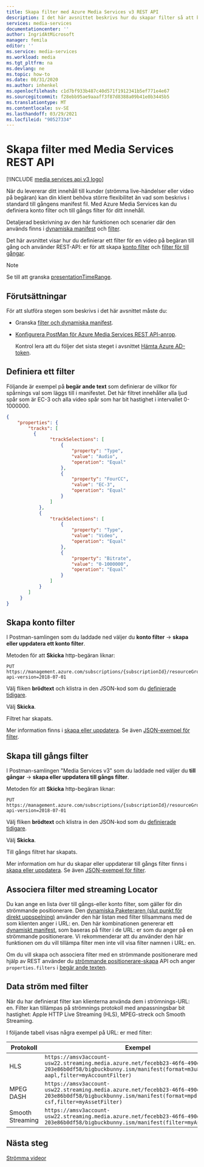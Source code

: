 ```yaml
---
title: Skapa filter med Azure Media Services v3 REST API
description: I det här avsnittet beskrivs hur du skapar filter så att klienten kan använda dem för att strömma vissa delar av en ström. Media Services v3 REST API skapar dynamiska manifest för att uppnå denna selektiva strömning.
services: media-services
documentationcenter: ''
author: IngridAtMicrosoft
manager: femila
editor: ''
ms.service: media-services
ms.workload: media
ms.tgt_pltfrm: na
ms.devlang: ne
ms.topic: how-to
ms.date: 08/31/2020
ms.author: inhenkel
ms.openlocfilehash: c1d7bf933b487c40d571f1912341b5ef771e4e67
ms.sourcegitcommit: f28ebb95ae9aaaff3f87d8388a09b41e0b3445b5
ms.translationtype: MT
ms.contentlocale: sv-SE
ms.lasthandoff: 03/29/2021
ms.locfileid: "90527334"
---
```

# <a name="creating-filters-with-media-services-rest-api"></a>Skapa filter med Media Services REST API

[!INCLUDE [media services api v3 logo](./includes/v3-hr.md)]

När du levererar ditt innehåll till kunder (strömma live-händelser eller video på begäran) kan din klient behöva större flexibilitet än vad som beskrivs i standard till gångens manifest fil. Med Azure Media Services kan du definiera konto filter och till gångs filter för ditt innehåll. 

Detaljerad beskrivning av den här funktionen och scenarier där den används finns i [dynamiska manifest](filters-dynamic-manifest-overview.md) och [filter](filters-concept.md).

Det här avsnittet visar hur du definierar ett filter för en video på begäran till gång och använder REST-API: er för att skapa [konto filter](/rest/api/media/accountfilters) och [filter för till gångar](/rest/api/media/assetfilters). 

> [!NOTE]
> Se till att granska [presentationTimeRange](filters-concept.md#presentationtimerange).

## <a name="prerequisites"></a>Förutsättningar 

För att slutföra stegen som beskrivs i det här avsnittet måste du:

- Granska [filter och dynamiska manifest](filters-dynamic-manifest-overview.md).
- [Konfigurera PostMan för Azure Media Services REST API-anrop](media-rest-apis-with-postman.md).

    Kontrol lera att du följer det sista steget i avsnittet [Hämta Azure AD-token](media-rest-apis-with-postman.md#get-azure-ad-token). 

## <a name="define-a-filter"></a>Definiera ett filter  

Följande är exempel på **begär ande text** som definierar de villkor för spårnings val som läggs till i manifestet. Det här filtret innehåller alla ljud spår som är EC-3 och alla video spår som har bit hastighet i intervallet 0-1000000.

```json
{
    "properties": {
        "tracks": [
          {
                "trackSelections": [
                    {
                        "property": "Type",
                        "value": "Audio",
                        "operation": "Equal"
                    },
                    {
                        "property": "FourCC",
                        "value": "EC-3",
                        "operation": "Equal"
                    }
                ]
            },
            {
                "trackSelections": [
                    {
                        "property": "Type",
                        "value": "Video",
                        "operation": "Equal"
                    },
                    {
                        "property": "Bitrate",
                        "value": "0-1000000",
                        "operation": "Equal"
                    }
                ]
            }
        ]
     }
}
```

## <a name="create-account-filters"></a>Skapa konto filter

I Postman-samlingen som du laddade ned väljer du **konto filter** -> **skapa eller uppdatera ett konto filter**.

Metoden för att **Skicka** http-begäran liknar:

```
PUT https://management.azure.com/subscriptions/{subscriptionId}/resourceGroups/{resourceGroupName}/providers/Microsoft.Media/mediaServices/{accountName}/accountFilters/{filterName}?api-version=2018-07-01
```

Välj fliken **brödtext** och klistra in den JSON-kod som du [definierade tidigare](#define-a-filter).

Välj **Skicka**. 

Filtret har skapats.

Mer information finns i [skapa eller uppdatera](/rest/api/media/accountfilters/createorupdate). Se även [JSON-exempel för filter](/rest/api/media/accountfilters/createorupdate#create-an-account-filter).

## <a name="create-asset-filters"></a>Skapa till gångs filter  

I Postman-samlingen "Media Services v3" som du laddade ned väljer du **till gångar** -> **skapa eller uppdatera till gångs filter**.

Metoden för att **Skicka** http-begäran liknar:

```
PUT https://management.azure.com/subscriptions/{subscriptionId}/resourceGroups/{resourceGroupName}/providers/Microsoft.Media/mediaServices/{accountName}/assets/{assetName}/assetFilters/{filterName}?api-version=2018-07-01
```

Välj fliken **brödtext** och klistra in den JSON-kod som du [definierade tidigare](#define-a-filter).

Välj **Skicka**. 

Till gångs filtret har skapats.

Mer information om hur du skapar eller uppdaterar till gångs filter finns i [skapa eller uppdatera](/rest/api/media/assetfilters/createorupdate). Se även [JSON-exempel för filter](/rest/api/media/assetfilters/createorupdate#create-an-asset-filter). 

## <a name="associate-filters-with-streaming-locator"></a>Associera filter med streaming Locator

Du kan ange en lista över till gångs-eller konto filter, som gäller för din strömmande positionerare. Den [dynamiska Paketeraren (slut punkt för direkt uppspelning)](dynamic-packaging-overview.md) använder den här listan med filter tillsammans med de som klienten anger i URL: en. Den här kombinationen genererar ett [dynamiskt manifest](filters-dynamic-manifest-overview.md), som baseras på filter i de URL: er som du anger på en strömmande positionerare. Vi rekommenderar att du använder den här funktionen om du vill tillämpa filter men inte vill visa filter namnen i URL: en.

Om du vill skapa och associera filter med en strömmande positionerare med hjälp av REST använder du [strömmande positionerare-skapa](/rest/api/media/streaminglocators/create) API och anger `properties.filters` i [begär ande texten](/rest/api/media/streaminglocators/create#request-body).
                                
## <a name="stream-using-filters"></a>Data ström med filter

När du har definierat filter kan klienterna använda dem i strömnings-URL: en. Filter kan tillämpas på strömnings protokoll med anpassningsbar bit hastighet: Apple HTTP Live Streaming (HLS), MPEG-streck och Smooth Streaming.

I följande tabell visas några exempel på URL: er med filter:

|Protokoll|Exempel|
|---|---|
|HLS|`https://amsv3account-usw22.streaming.media.azure.net/fecebb23-46f6-490d-8b70-203e86b0df58/bigbuckbunny.ism/manifest(format=m3u8-aapl,filter=myAccountFilter)`|
|MPEG DASH|`https://amsv3account-usw22.streaming.media.azure.net/fecebb23-46f6-490d-8b70-203e86b0df58/bigbuckbunny.ism/manifest(format=mpd-time-csf,filter=myAssetFilter)`|
|Smooth Streaming|`https://amsv3account-usw22.streaming.media.azure.net/fecebb23-46f6-490d-8b70-203e86b0df58/bigbuckbunny.ism/manifest(filter=myAssetFilter)`|

## <a name="next-steps"></a>Nästa steg

[Strömma videor](stream-files-tutorial-with-rest.md) 
